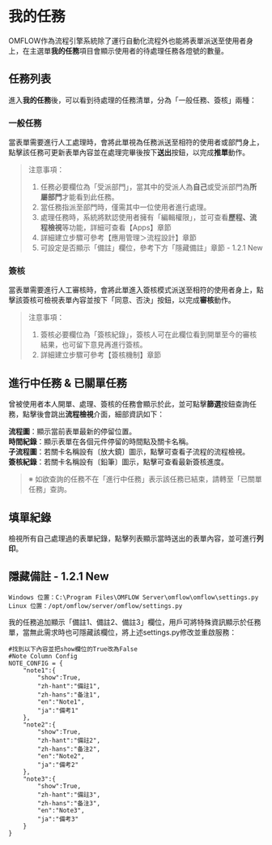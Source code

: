 # 我的任務

OMFLOW作為流程引擎系統除了運行自動化流程外也能將表單派送至使用者身上，在主選單**我的任務**項目會顯示使用者的待處理任務各燈號的數量。

## 任務列表

進入**我的任務**後，可以看到待處理的任務清單，分為「一般任務、簽核」兩種：

### 一般任務

當表單需要進行人工處理時，會將此單視為任務派送至相符的使用者或部門身上，點擊該任務可更新表單內容並在處理完畢後按下**送出**按鈕，以完成**推單**動作。

> 注意事項：
>
> 1. 任務必要欄位為「受派部門」，當其中的受派人為**自己**或受派部門為**所屬部門**才能看到此任務。
> 2. 當任務指派至部門時，僅需其中一位使用者進行處理。
> 3. 處理任務時，系統將默認使用者擁有「編輯權限」，並可查看**歷程、流程檢視**等功能，詳細可查看【Apps】章節
> 4. 詳細建立步驟可參考【應用管理＞流程設計】章節
> 5. 可設定是否顯示「備註」欄位，參考下方「隱藏備註」章節 - 1.2.1 New

### 簽核

當表單需要進行人工審核時，會將此單進入簽核模式派送至相符的使用者身上，點擊該簽核可檢視表單內容並按下「同意、否決」按鈕，以完成**審核**動作。

> 注意事項：
>
> 1. 簽核必要欄位為「簽核紀錄」，簽核人可在此欄位看到開單至今的審核結果，也可留下意見再進行簽核。
> 2. 詳細建立步驟可參考【簽核機制】章節

## 進行中任務 & 已關單任務

曾被使用者本人開單、處理、簽核的任務會顯示於此，並可點擊**篩選**按鈕查詢任務，點擊後會跳出**流程檢視**介面，細部資訊如下：

**流程圖**：顯示當前表單最新的停留位置。\
**時間紀錄**：顯示表單在各個元件停留的時間點及關卡名稱。\
**子流程圖**：若關卡名稱設有〔放大鏡〕圖示，點擊可查看子流程的流程檢視。\
**簽核紀錄**：若關卡名稱設有〔鉛筆〕圖示，點擊可查看最新簽核進度。

> ※ 如欲查詢的任務不在「進行中任務」表示該任務已結束，請轉至「已關單任務」查詢。

## 填單紀錄

檢視所有自己處理過的表單紀錄，點擊列表顯示當時送出的表單內容，並可進行**列印**。

## 隱藏備註 - 1.2.1 New

```
Windows 位置：C:\Program Files\OMFLOW Server\omflow\omflow\settings.py
Linux 位置：/opt/omflow/server/omflow/settings.py
```

我的任務追加顯示「備註1、備註2、備註3」欄位，用戶可將特殊資訊顯示於任務單，當無此需求時也可隱藏該欄位，將上述settings.py修改並重啟服務：

```
#找到以下內容並把show欄位的True改為False
#Note Column Config
NOTE_CONFIG = {
    "note1":{
        "show":True,
        "zh-hant":"備註1",
        "zh-hans":"备注1",
        "en":"Note1",
        "ja":"備考1"
    },
    "note2":{
        "show":True,
        "zh-hant":"備註2",
        "zh-hans":"备注2",
        "en":"Note2",
        "ja":"備考2"
    },
    "note3":{
        "show":True,
        "zh-hant":"備註3",
        "zh-hans":"备注3",
        "en":"Note3",
        "ja":"備考3"
    }
}
```
